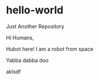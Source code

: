 # hello-world
Just Another Repository

Hi Humans,

Hubot here! I am a robot from space

Yabba dabba doo

aklsdf